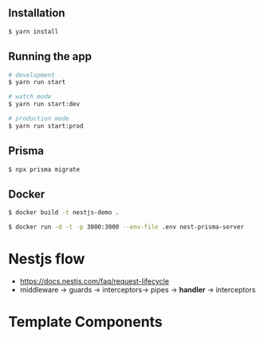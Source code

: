 ## Installation

```bash
$ yarn install
```

## Running the app

```bash
# development
$ yarn run start

# watch mode
$ yarn run start:dev

# production mode
$ yarn run start:prod
```

## Prisma
```bash
$ npx prisma migrate
```

## Docker
```bash
$ docker build -t nestjs-demo .

$ docker run -d -t -p 3000:3000 --env-file .env nest-prisma-server
```

# Nestjs flow
- https://docs.nestjs.com/faq/request-lifecycle
- middleware -> guards -> interceptors-> pipes -> **handler** -> interceptors 

# Template Components